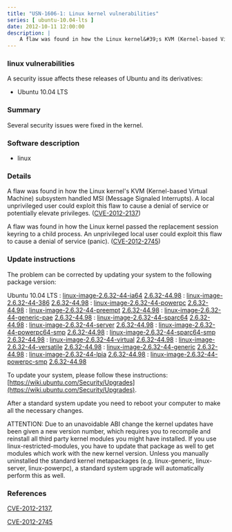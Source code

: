 ```yaml
---
title: "USN-1606-1: Linux kernel vulnerabilities"
series: [ ubuntu-10.04-lts ]
date: 2012-10-11 12:00:00
description: |
    A flaw was found in how the Linux kernel&#39;s KVM (Kernel-based Virtual Machine) subsystem handled MSI (Message Signaled Interrupts). A local unprivileged user could exploit this flaw to cause a denial of service or potentially elevate privileges. ([CVE-2012-2137](http://people.ubuntu.com/~ubuntu-security/cve/CVE-2012-2137))
--- 
```

 
### linux vulnerabilities

A security issue affects these releases of Ubuntu and its derivatives:

* Ubuntu 10.04 LTS

### Summary

Several security issues were fixed in the kernel. 

### Software description

* linux 

### Details

A flaw was found in how the Linux kernel&#39;s KVM (Kernel-based Virtual Machine) subsystem handled MSI (Message Signaled Interrupts). A local unprivileged user could exploit this flaw to cause a denial of service or potentially elevate privileges. ([CVE-2012-2137](http://people.ubuntu.com/~ubuntu-security/cve/CVE-2012-2137))

A flaw was found in how the Linux kernel passed the replacement session keyring to a child process. An unprivileged local user could exploit this flaw to cause a denial of service (panic). ([CVE-2012-2745](http://people.ubuntu.com/~ubuntu-security/cve/CVE-2012-2745)) 

### Update instructions

The problem can be corrected by updating your system to the following package version:

Ubuntu 10.04 LTS
 : [linux-image-2.6.32-44-ia64](https://launchpad.net/ubuntu/+source/linux) <span> [2.6.32-44.98](https://launchpad.net/ubuntu/+source/linux/2.6.32-44.98) </span> 
 : [linux-image-2.6.32-44-386](https://launchpad.net/ubuntu/+source/linux) <span> [2.6.32-44.98](https://launchpad.net/ubuntu/+source/linux/2.6.32-44.98) </span> 
 : [linux-image-2.6.32-44-powerpc](https://launchpad.net/ubuntu/+source/linux) <span> [2.6.32-44.98](https://launchpad.net/ubuntu/+source/linux/2.6.32-44.98) </span> 
 : [linux-image-2.6.32-44-preempt](https://launchpad.net/ubuntu/+source/linux) <span> [2.6.32-44.98](https://launchpad.net/ubuntu/+source/linux/2.6.32-44.98) </span> 
 : [linux-image-2.6.32-44-generic-pae](https://launchpad.net/ubuntu/+source/linux) <span> [2.6.32-44.98](https://launchpad.net/ubuntu/+source/linux/2.6.32-44.98) </span> 
 : [linux-image-2.6.32-44-sparc64](https://launchpad.net/ubuntu/+source/linux) <span> [2.6.32-44.98](https://launchpad.net/ubuntu/+source/linux/2.6.32-44.98) </span> 
 : [linux-image-2.6.32-44-server](https://launchpad.net/ubuntu/+source/linux) <span> [2.6.32-44.98](https://launchpad.net/ubuntu/+source/linux/2.6.32-44.98) </span> 
 : [linux-image-2.6.32-44-powerpc64-smp](https://launchpad.net/ubuntu/+source/linux) <span> [2.6.32-44.98](https://launchpad.net/ubuntu/+source/linux/2.6.32-44.98) </span> 
 : [linux-image-2.6.32-44-sparc64-smp](https://launchpad.net/ubuntu/+source/linux) <span> [2.6.32-44.98](https://launchpad.net/ubuntu/+source/linux/2.6.32-44.98) </span> 
 : [linux-image-2.6.32-44-virtual](https://launchpad.net/ubuntu/+source/linux) <span> [2.6.32-44.98](https://launchpad.net/ubuntu/+source/linux/2.6.32-44.98) </span> 
 : [linux-image-2.6.32-44-versatile](https://launchpad.net/ubuntu/+source/linux) <span> [2.6.32-44.98](https://launchpad.net/ubuntu/+source/linux/2.6.32-44.98) </span> 
 : [linux-image-2.6.32-44-generic](https://launchpad.net/ubuntu/+source/linux) <span> [2.6.32-44.98](https://launchpad.net/ubuntu/+source/linux/2.6.32-44.98) </span> 
 : [linux-image-2.6.32-44-lpia](https://launchpad.net/ubuntu/+source/linux) <span> [2.6.32-44.98](https://launchpad.net/ubuntu/+source/linux/2.6.32-44.98) </span> 
 : [linux-image-2.6.32-44-powerpc-smp](https://launchpad.net/ubuntu/+source/linux) <span> [2.6.32-44.98](https://launchpad.net/ubuntu/+source/linux/2.6.32-44.98) </span> 

To update your system, please follow these instructions: [https://wiki.ubuntu.com/Security/Upgrades](https://wiki.ubuntu.com/Security/Upgrades).

After a standard system update you need to reboot your computer to make all the necessary changes.

ATTENTION: Due to an unavoidable ABI change the kernel updates have been given a new version number, which requires you to recompile and reinstall all third party kernel modules you might have installed. If you use linux-restricted-modules, you have to update that package as well to get modules which work with the new kernel version. Unless you manually uninstalled the standard kernel metapackages (e.g. linux-generic, linux-server, linux-powerpc), a standard system upgrade will automatically perform this as well. 

### References

 [CVE-2012-2137](http://people.ubuntu.com/~ubuntu-security/cve/CVE-2012-2137), 

 [CVE-2012-2745](http://people.ubuntu.com/~ubuntu-security/cve/CVE-2012-2745)
 
